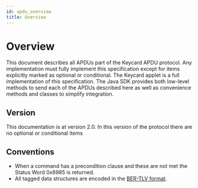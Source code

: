 ```yaml
---
id: apdu_overview
title: Overview
---
```


# Overview

This document describes all APDUs part of the Keycard APDU protocol. Any implementation must fully implement this specification except for items explicitly marked as optional or conditional. The Keycard applet is a full implementation of this specification. The Java SDK provides both low-level methods to send each of the APDUs described here as well as convenience methods and classes to simplify integration.

## Version

This documentation is at version 2.0. In this version of the protocol there are no optional or conditional items
 
## Conventions
* When a command has a precondition clause and these are not met the Status Word 0x6985 is returned. 
* All tagged data structures are encoded in the [BER-TLV format](http://www.cardwerk.com/smartcards/smartcard_standard_ISO7816-4_annex-d.aspx).
